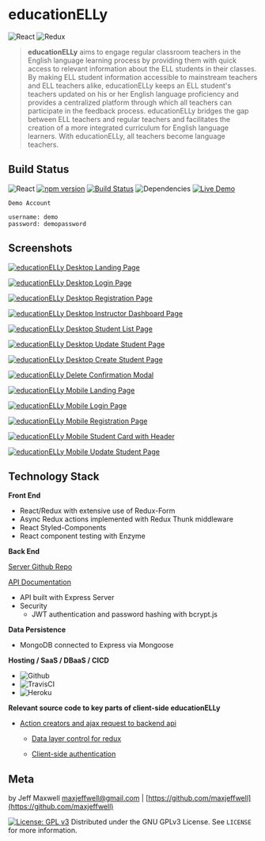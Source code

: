 # educationELLy

![React](https://img.shields.io/badge/React-badge.svg?style=popout&logo=react&labelColor=2873b4&logoColor=fb9438&color=86c64e)
![Redux](https://img.shields.io/badge/Redux-badge.svg?style=popout&logo=redux&labelColor=2873b4&logoColor=fb9438&color=86c64e)

> **educationELLy** aims to engage regular classroom teachers in the English language learning process by providing them with quick access to relevant information about the ELL students in their classes. By making ELL student information accessible to mainstream teachers and ELL teachers alike, educationELLy keeps an ELL student's teachers updated on his or her English language proficiency and provides a centralized platform through which all teachers can participate in the feedback process. educationELLy bridges the gap between ELL teachers and regular teachers and facilitates the creation of a more integrated curriculum for English language learners. With educationELLy, all teachers become language teachers.

## Build Status
![React](https://img.shields.io/badge/react-16.6.0%2B-blue.svg?style=popout-square&logo=react&color=86c64e) [![npm version](https://img.shields.io/badge/npm%20package-6.4.1-fb9438.svg?style=popout-square&logo=npm)](https://badge.fury.io/js/npm) [![Build Status](https://img.shields.io/travis/maxjeffwell/full-stack-capstone-client.svg?style=popout-square&logo=travis&color=2873b4)](https://travis-ci.org/maxjeffwell/full-stack-capstone-client) ![Dependencies](https://img.shields.io/badge/dependencies-up%20to%20date-fb9438.svg?style=popout-square&logo=appveyor&logoColor=86c64e) [![Live Demo](https://img.shields.io/badge/demo-online-86c64e.svg?style=popout-square&logo=heroku&logoColor=2873b4&color=86c64e)](https://jmaxwell-fullstack-client.herokuapp.com/)

```
Demo Account

username: demo
password: demopassword
```
## Screenshots

[![educationELLy Desktop Landing Page](https://i.gyazo.com/e98b1d2276640f2cb0a54adee95896c2.png)](https://gyazo.com/e98b1d2276640f2cb0a54adee95896c2)

[![educationELLy Desktop Login Page](https://i.gyazo.com/2d67665682bed2ed50fad959e1b6f26f.png)](https://gyazo.com/2d67665682bed2ed50fad959e1b6f26f)

[![educationELLy Desktop Registration Page](https://i.gyazo.com/ed654f3e775d938c17018d9bb540ffa1.png)](https://gyazo.com/ed654f3e775d938c17018d9bb540ffa1)

[![educationELLy Desktop Instructor Dashboard Page](https://i.gyazo.com/9edd9b0e825a85b5b4c6f30a1e277f70.png)](https://gyazo.com/9edd9b0e825a85b5b4c6f30a1e277f70)

[![educationELLy Desktop Student List Page](https://i.gyazo.com/3bedb6168f8df87c6777ef2285418882.png)](https://gyazo.com/3bedb6168f8df87c6777ef2285418882)

[![educationELLy Desktop Update Student Page](https://i.gyazo.com/489ca40991dbdb5227b7a4814448d1a9.png)](https://gyazo.com/489ca40991dbdb5227b7a4814448d1a9)

[![educationELLy Desktop Create Student Page](https://i.gyazo.com/504eb28443de1f891f0a3d267649b4c7.png)](https://gyazo.com/504eb28443de1f891f0a3d267649b4c7)

[![educationELLy Delete Confirmation Modal](https://i.gyazo.com/6559db4cf59b06e47d00c81b04192ec2.png)](https://gyazo.com/6559db4cf59b06e47d00c81b04192ec2)

[![educationELLy Mobile Landing Page](https://i.gyazo.com/9d94bf0e1eda5b7f2aa34806d781101e.png)](https://gyazo.com/9d94bf0e1eda5b7f2aa34806d781101e)

[![educationELLy Mobile Login Page](https://i.gyazo.com/752835350a1245d984441da9bc1b18bf.png)](https://gyazo.com/752835350a1245d984441da9bc1b18bf)

[![educationELLy Mobile Registration Page](https://i.gyazo.com/7f1a30a7ac45cd2838a6a863df2f707f.png)](https://gyazo.com/7f1a30a7ac45cd2838a6a863df2f707f)

[![educationELLy Mobile Student Card with Header](https://i.gyazo.com/f424c97ceed872696aed619f4b8af006.png)](https://gyazo.com/f424c97ceed872696aed619f4b8af006)

[![educationELLy Mobile Update Student Page](https://i.gyazo.com/53e57d7b52365af84cbeab01ec67e934.png)](https://gyazo.com/53e57d7b52365af84cbeab01ec67e934)

## Technology Stack
**Front End**
* React/Redux with extensive use of Redux-Form
* Async Redux actions implemented with Redux Thunk middleware
* React Styled-Components
* React component testing with Enzyme

**Back End**

[Server Github Repo](https://github.com/maxjeffwell/full-stack-capstone-server)

[API Documentation](https://documenter.getpostman.com/view/4941848/S1Lu29ZF)

* API built with Express Server
* Security
  * JWT authentication and password hashing with bcrypt.js

**Data Persistence**
* MongoDB connected to Express via Mongoose

**Hosting / SaaS / DBaaS / CICD**
>
* ![Github](https://img.shields.io/badge/Github-badge.svg?style=plastic&logo=github&labelColor=2873b4&logoColor=fb9438&color=86c64e)
* ![TravisCI](https://img.shields.io/badge/TravisCI-badge.svg?style=plastic&logo=travis-ci&labelColor=2873b4&logoColor=fb9438&color=86c64e)
* ![Heroku](https://img.shields.io/badge/Heroku-badge.svg?style=plastic&logo=heroku&labelColor=2873b4&logoColor=fb9438&color=86c64e)
>

**Relevant source code to key parts of client-side educationELLy**

* [Action creators and ajax request to backend api](../master/src/actions/index.js)

   * [Data layer control for redux](../master/src/index.js)

   * [Client-side authentication](../master/src/reducers/auth.js)

## Meta

by Jeff Maxwell maxjeffwell@gmail.com |
[https://github.com/maxjeffwell](https://github.com/maxjeffwell)

[![License: GPL v3](https://img.shields.io/badge/License-GPLv3-blue.svg?style=flat-square&labelColor=fb9438)](https://www.gnu.org/licenses/gpl-3.0)
Distributed under the GNU GPLv3 License.
    See ``LICENSE`` for more information.



